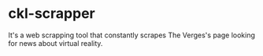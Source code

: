 # ckl-scrapper
It's a web scrapping tool that constantly scrapes The Verges's page looking for news about virtual reality.
